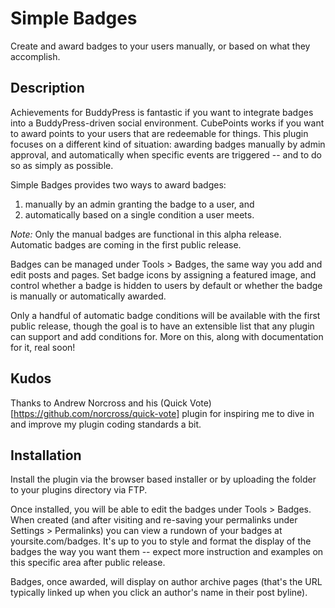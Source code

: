 # Simple Badges

Create and award badges to your users manually, or based on what they accomplish.

## Description

Achievements for BuddyPress is fantastic if you want to integrate badges into a BuddyPress-driven social environment. CubePoints works if you want to award points to your users that are redeemable for things. This plugin focuses on a different kind of situation: awarding badges manually by admin approval, and automatically when specific events are triggered -- and to do so as simply as possible.

Simple Badges provides two ways to award badges:

1. manually by an admin granting the badge to a user, and
2. automatically based on a single condition a user meets.

*Note:* Only the manual badges are functional in this alpha release. Automatic badges are coming in the first public release.

Badges can be managed under Tools > Badges, the same way you add and edit posts and pages. Set badge icons by assigning a featured image, and control whether a badge is hidden to users by default or whether the badge is manually or automatically awarded.

Only a handful of automatic badge conditions will be available with the first public release, though the goal is to have an extensible list that any plugin can support and add conditions for. More on this, along with documentation for it, real soon!

## Kudos

Thanks to Andrew Norcross and his (Quick Vote)[https://github.com/norcross/quick-vote] plugin for inspiring me to dive in and improve my plugin coding standards a bit. 

## Installation

Install the plugin via the browser based installer or by uploading the folder to your plugins directory via FTP.

Once installed, you will be able to edit the badges under Tools > Badges. When created (and after visiting and re-saving your permalinks under Settings > Permalinks) you can view a rundown of your badges at yoursite.com/badges. It's up to you to style and format the display of the badges the way you want them -- expect more instruction and examples on this specific area after public release.

Badges, once awarded, will display on author archive pages (that's the URL typically linked up when you click an author's name in their post byline).